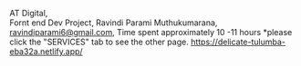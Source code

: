 AT Digital,  
Fornt end Dev Project,
Ravindi Parami Muthukumarana,
ravindiparami6@gmail.com,
Time spent approximately 10 -11 hours
*please click the "SERVICES" tab to see the other page.
https://delicate-tulumba-eba32a.netlify.app/

